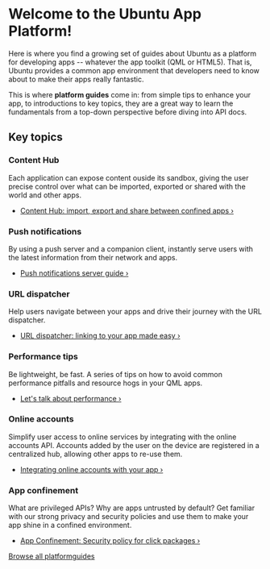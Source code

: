 





# Welcome to the Ubuntu App Platform!

Here is where you find a growing set of guides about Ubuntu as a platform for
developing apps -- whatever the app toolkit (QML or HTML5). That is, Ubuntu
provides a common app environment that developers need to know about to make
their apps really fantastic.

This is where **platform guides** come in: from simple tips to enhance your
app, to introductions to key topics, they are a great way to learn the
fundamentals from a top-down perspective before diving into API docs.

## Key topics

### Content Hub

Each application can expose content ouside its sandbox, giving the user
precise control over what can be imported, exported or shared with the world
and other apps.

  * [Content Hub: import, export and share between confined apps ›](https://developer.ubuntu.com/en/phone/platform/guides/content-hub-guide/)

### Push notifications

By using a push server and a companion client, instantly serve users with the
latest information from their network and apps.

  * [Push notifications server guide ›](https://developer.ubuntu.com/en/phone/platform/guides/push-notifications-server-guide/)

### URL dispatcher

Help users navigate between your apps and drive their journey with the URL
dispatcher.

  * [URL dispatcher: linking to your app made easy ›](https://developer.ubuntu.com/en/phone/platform/guides/url-dispatcher-guide/)

### Performance tips

Be lightweight, be fast. A series of tips on how to avoid common performance
pitfalls and resource hogs in your QML apps.

  * [Let's talk about performance ›](https://developer.ubuntu.com/en/phone/platform/guides/lets-talk-about-performance/)

### Online accounts

Simplify user access to online services by integrating with the online
accounts API. Accounts added by the user on the device are registered in a
centralized hub, allowing other apps to re-use them.

  * [Integrating online accounts with your app ›](https://developer.ubuntu.com/en/phone/platform/guides/online-accounts-developer-guide/)

### App confinement

What are privileged APIs? Why are apps untrusted by default? Get familiar with
our strong privacy and security policies and use them to make your app shine
in a confined environment.

  * [App Confinement: Security policy for click packages ›](https://developer.ubuntu.com/en/phone/platform/guides/app-confinement/)

[Browse all platformguides](https://developer.ubuntu.com/phone/platform/guides/)





